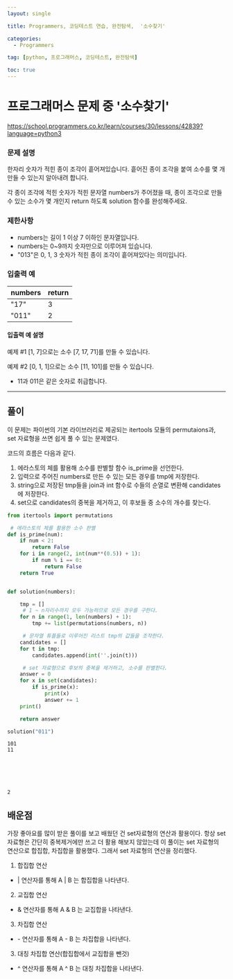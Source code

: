 ```yaml
---
layout: single

title: Programmers, 코딩테스트 연습, 완전탐색,  '소수찾기'

categories:
  - Programmers

tag: [python, 프로그래머스, 코딩테스트, 완전탐색]

toc: true
---
```


# 프로그래머스 문제 중 '소수찾기'
<a href="https://school.programmers.co.kr/learn/courses/30/lessons/42839?language=python3">https://school.programmers.co.kr/learn/courses/30/lessons/42839?language=python3</a>


### 문제 설명

한자리 숫자가 적힌 종이 조각이 흩어져있습니다. 흩어진 종이 조각을 붙여 소수를 몇 개 만들 수 있는지 알아내려 합니다.

각 종이 조각에 적힌 숫자가 적힌 문자열 numbers가 주어졌을 때, 종이 조각으로 만들 수 있는 소수가 몇 개인지 return 하도록 solution 함수를 완성해주세요.

### 제한사항

- numbers는 길이 1 이상 7 이하인 문자열입니다.
- numbers는 0~9까지 숫자만으로 이루어져 있습니다.
- "013"은 0, 1, 3 숫자가 적힌 종이 조각이 흩어져있다는 의미입니다.

### 입출력 예

| numbers | return |
| ------- | ------ |
| "17"    | 3      |
| "011"   | 2      |

#### 입출력 예 설명

예제 #1
[1, 7]으로는 소수 [7, 17, 71]를 만들 수 있습니다.

예제 #2
[0, 1, 1]으로는 소수 [11, 101]를 만들 수 있습니다.

- 11과 011은 같은 숫자로 취급합니다.

---

## 풀이

이 문제는 파이썬의 기본 라이브러리로 제공되는 itertools 모듈의 permutaions과, set 자료형을 쓰면 쉽게 풀 수 있는 문제였다.

코드의 흐름은 다음과 같다.

1. 에라스토의 체를 활용해 소수를 판별할 함수 is_prime을 선언한다.
2. 입력으로 주어진 numbers로 만든 수 있는 모든 경우를 tmp에 저장한다.
3. string으로 저장된 tmp들을 join과 int 함수로 수들의 순열로 변환해 candidates에 저장한다.
4. set으로 candidates의 중복을 제거하고, 이 후보들 중 소수의 개수를 찾는다.

```python
from itertools import permutations

 # 에라스토의 체를 활용한 소수 판별
def is_prime(num):
    if num < 2:
        return False
    for i in range(2, int(num**(0.5)) + 1):
        if num % i == 0:
            return False
    return True


def solution(numbers):

    tmp = []
     # 1 ~ n자리수까지 모두 가능하므로 모든 경우를 구한다.
    for n in range(1, len(numbers) + 1):
        tmp += list(permutations(numbers, n))

     # 문자열 튜플들로 이루어진 리스트 tmp의 값들을 조작한다.
    candidates = []
    for t in tmp:
        candidates.append(int(''.join(t)))

     # set 자료형으로 후보의 중복을 제거하고, 소수를 판별한다.
    answer = 0
    for x in set(candidates):
        if is_prime(x):
            print(x)
            answer += 1
    print()

    return answer

solution("011")
```

    101
    11






    2

## 배운점

가장 좋아요를 많이 받은 풀이를 보고 배웠던 건 set자료형의 연산과 활용이다. 항상 set자료형은 간단히 중복제거에만 쓰고 더 활용 해보지 않았는데 이 풀이는 set 자료형의 연산으로 합집합, 차집합을 활용했다. 그래서 set 자료형의 연산을 정리했다.

1. 합집합 연산

- | 연산자를 통해 A | B 는 합집합을 나타낸다.

2. 교집합 연산

- & 연산자를 통해 A & B 는 교집합을 나타낸다.

3. 차집합 연산

- \- 연산자를 통해 A - B 는 차집합을 나타낸다.

3. 대칭 차집합 연산(합집합에서 교집합을 뺀것)

- ^ 연산자를 통해 A ^ B 는 대칭 차집합을 나타낸다.
